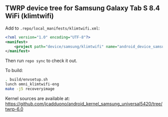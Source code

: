 ## TWRP device tree for Samsung Galaxy Tab S 8.4 WiFi (klimtwifi)

Add to `.repo/local_manifests/klimtwifi.xml`:

```xml
<?xml version="1.0" encoding="UTF-8"?>
<manifest>
	<project path="device/samsung/klimtwifi" name="android_device_samsung_klimtwifi" remote="TeamWin" revision="android-6.0" />
</manifest>
```

Then run `repo sync` to check it out.

To build:

```sh
. build/envsetup.sh
lunch omni_klimtwifi-eng
make -j5 recoveryimage
```

Kernel sources are available at: https://github.com/jcadduono/android_kernel_samsung_universal5420/tree/twrp-6.0

